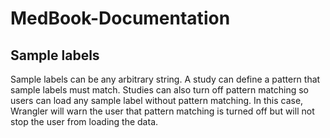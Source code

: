 # MedBook-Documentation

## Sample labels
[//]: # (Should we name this section Sample IDs?)

Sample labels can be any arbitrary string. A study can define a pattern that sample labels must match. Studies can also turn off pattern matching so users can load any sample label without pattern matching. In this case, Wrangler will warn the user that pattern matching is turned off but will not stop the user from loading the data. 

